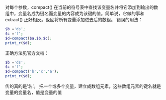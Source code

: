 ﻿对每个参数，compact() 在当前的符号表中查找该变量名并将它添加到输出的数组中，变量名成为键名而变量的内容成为该键的值。简单说，它做的事和 extract() 正好相反。返回将所有变量添加进去后的数组。
错误的用法：
```php
$b ='ds';
$c ='f';
$d=compact($a,$b,$c);
print_r($d);
```

正确方法见官方文档：

```php
$b ='ds';
$c ='f';
$d=compact('b','c','a');
print_r($d);
```
传的真的是’名‘。
把一个或多个变量，建立成数组元素，这些数组元素的键名就是变量的变量名，值是变量的值

